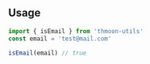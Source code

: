 ## Usage

```jsx
import { isEmail } from 'thmoon-utils'
const email = 'test@mail.com'

isEmail(email) // true

```